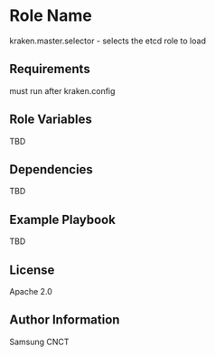 Role Name
=========

kraken.master.selector - selects the etcd role to load

Requirements
------------

must run after kraken.config

Role Variables
--------------

TBD

Dependencies
------------

TBD

Example Playbook
----------------

TBD

License
-------

Apache 2.0

Author Information
------------------

Samsung CNCT
